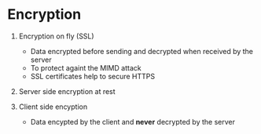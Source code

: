 # Encryption

1. Encryption on fly (SSL)
    * Data encrypted before sending and decrypted when received by the server
    * To protect againt the MIMD attack
    * SSL certificates help to secure HTTPS
2. Server side encryption at rest

3. Client side encyption
    * Data encypted by the client and **never** decrypted by the server
